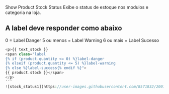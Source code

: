 Show Product Stock Status
 Exibe o status de estoque nos modulos e categoria na loja.
 ## A label deve responder como abaixo
 0 = Label Danger
 5 ou menos = Label Warning
 6 ou mais = Label Sucesso
 
```php
<p>{{ text_stock }} 
<span class="label 
{% if (product.quantity <= 0) %}label-danger
{% elseif (product.quantity <= 5) %}label-warning
{% else %}label-success{% endif %}">
{{ product.stock }}</span>
</p>
´´´
![stock_status1](https://user-images.githubusercontent.com/8571832/200137804-34d22eb7-7267-45b8-a31b-77304e7d4a72.jpg)
